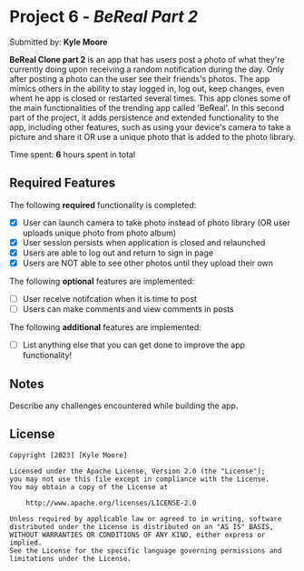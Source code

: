 # Project 6 - *BeReal Part 2*

Submitted by: **Kyle Moore**

**BeReal Clone part 2** is an app that has users post a photo of what they're currently doing upon receiving a random notification during the day. Only after posting a photo can the user see their friends's photos. The app mimics others in the ability to stay logged in, log out, keep changes, even whent he app is closed or restarted several times. This app clones some of the main functionalities of the trending app called 'BeReal'. In this second part of the project, it adds persistence and extended functionality to the app, including other features, such as using your device's camera to take a picture and share it OR use a unique photo that is added to the photo library.

Time spent: **6** hours spent in total

## Required Features

The following **required** functionality is completed:

- [x] User can launch camera to take photo instead of photo library (OR user uploads unique photo from photo album)
- [x] User session persists when application is closed and relaunched
- [x] Users are able to log out and return to sign in page
- [x] Users are NOT able to see other photos until they upload their own	
 
The following **optional** features are implemented:

- [ ] User receive notifcation when it is time to post
- [ ] Users can make comments and view comments in posts	

The following **additional** features are implemented:

- [ ] List anything else that you can get done to improve the app functionality!

## Notes

Describe any challenges encountered while building the app.

## License

    Copyright [2023] [Kyle Moore]

    Licensed under the Apache License, Version 2.0 (the "License");
    you may not use this file except in compliance with the License.
    You may obtain a copy of the License at

        http://www.apache.org/licenses/LICENSE-2.0

    Unless required by applicable law or agreed to in writing, software
    distributed under the License is distributed on an "AS IS" BASIS,
    WITHOUT WARRANTIES OR CONDITIONS OF ANY KIND, either express or implied.
    See the License for the specific language governing permissions and
    limitations under the License.
